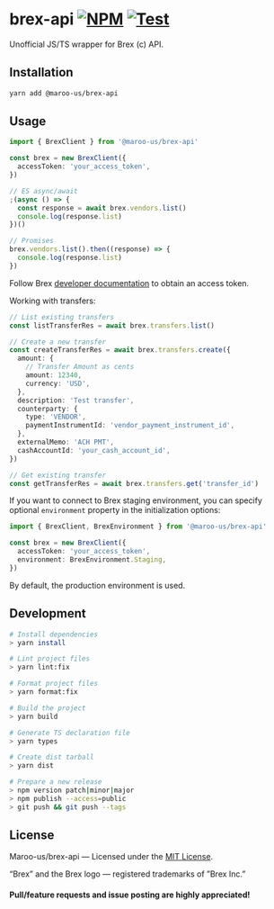 # brex-api [![NPM][npm-badge]][npm] [![Test][workflow-badge]][workflow]

Unofficial JS/TS wrapper for Brex (c) API.

## Installation

```sh
yarn add @maroo-us/brex-api
```

## Usage

```ts
import { BrexClient } from '@maroo-us/brex-api'

const brex = new BrexClient({
  accessToken: 'your_access_token',
})

// ES async/await
;(async () => {
  const response = await brex.vendors.list()
  console.log(response.list)
})()

// Promises
brex.vendors.list().then((response) => {
  console.log(response.list)
})
```

Follow Brex [developer documentation][auth-docs] to obtain an access token.

Working with transfers:

```ts
// List existing transfers
const listTransferRes = await brex.transfers.list()

// Create a new transfer
const createTransferRes = await brex.transfers.create({
  amount: {
    // Transfer Amount as cents
    amount: 12340,
    currency: 'USD',
  },
  description: 'Test transfer',
  counterparty: {
    type: 'VENDOR',
    paymentInstrumentId: 'vendor_payment_instrument_id',
  },
  externalMemo: 'ACH PMT',
  cashAccountId: 'your_cash_account_id',
})

// Get existing transfer
const getTransferRes = await brex.transfers.get('transfer_id')
```

If you want to connect to Brex staging environment, you can specify optional `environment` property in the initialization options:

```ts
import { BrexClient, BrexEnvironment } from '@maroo-us/brex-api'

const brex = new BrexClient({
  accessToken: 'your_access_token',
  environment: BrexEnvironment.Staging,
})
```

By default, the production environment is used.

## Development

```sh
# Install dependencies
> yarn install

# Lint project files
> yarn lint:fix

# Format project files
> yarn format:fix

# Build the project
> yarn build

# Generate TS declaration file
> yarn types

# Create dist tarball
> yarn dist

# Prepare a new release
> npm version patch|minor|major
> npm publish --access=public
> git push && git push --tags
```

## License

Maroo-us/brex-api — Licensed under the [MIT License](LICENSE).

“Brex” and the Brex logo — registered trademarks of ”Brex Inc.”

#### Pull/feature requests and issue posting are highly appreciated!

[workflow]: https://github.com/Maroo-us/brex-api/actions?query=workflow%3ABuild
[workflow-badge]: https://img.shields.io/github/workflow/status/Maroo-us/brex-api/Build
[npm]: https://www.npmjs.com/package/@maroo-us/brex-api
[npm-badge]: https://img.shields.io/npm/v/@maroo-us/brex-api
[auth-docs]: https://developer.brex.com/docs/authentication/
